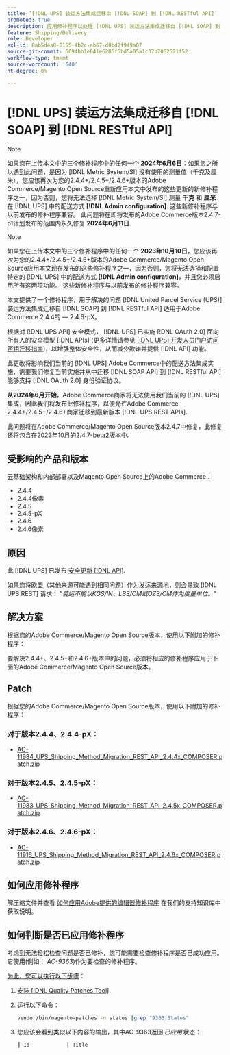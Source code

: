 ```yaml
---
title: ’[!DNL UPS] 装运方法集成迁移自 [!DNL SOAP] 到 [!DNL RESTful API]’
promoted: true
description: 应用修补程序以处理 [!DNL UPS] 装运方法集成迁移自 [!DNL SOAP] 到 [!DNL RESTful API] 适用于Adobe Commerce 2.4.4的 — 2.4.6-pX。
feature: Shipping/Delivery
role: Developer
exl-id: 8ab5d4a8-0155-4b2c-ab67-d0bd2f949a07
source-git-commit: 6694bb1e041e6285f5bd5a05a1c37b7062521f52
workflow-type: tm+mt
source-wordcount: '640'
ht-degree: 0%

---
```


# [!DNL UPS] 装运方法集成迁移自 [!DNL SOAP] 到 [!DNL RESTful API]

>[!NOTE]
>
>如果您在上传本文中的三个修补程序中的任何一个 **2024年6月6日**：如果您之所以遇到此问题，是因为 [!DNL Metric System/SI] 没有使用的测量值（千克及厘米），您应该再次为您的2.4.4+/2.4.5+/2.4.6+版本的Adobe Commerce/Magento Open Source重新应用本文中发布的这些更新的新修补程序之一，因为否则，您将无法选择 [!DNL Metric System/SI] 测量 **千克** 和 **厘米** 在 [!DNL UPS] 中的配送方式 **[!DNL Admin configuration]**. 这些新修补程序与以前发布的修补程序兼容。 此问题将在即将发布的Adobe Commerce版本2.4.7-p1计划发布的范围内永久修复 **2024年6月11日**.

>[!NOTE]
>
>如果您在上传本文中的三个修补程序中的任何一个 **2023年10月10日**，您应该再次为您的2.4.4+/2.4.5+/2.4.6+版本的Adobe Commerce/Magento Open Source应用本文现在发布的这些修补程序之一，因为否则，您将无法选择和配置特定的 [!DNL UPS] 中的配送方式 **[!DNL Admin configuration]**，并且您必须启用所有这两项功能。 这些新修补程序与以前发布的修补程序兼容。

本文提供了一个修补程序，用于解决的问题 [!DNL United Parcel Service (UPS)] 装运方法集成迁移自 [!DNL SOAP] 到 [!DNL RESTful API] 适用于Adobe Commerce 2.4.4的 — 2.4.6-pX。

根据对 [!DNL UPS API] 安全模式， [!DNL UPS] 已实施 [!DNL OAuth 2.0] 面向所有人的安全模型 [!DNL APIs] (更多详情请参见 [[!DNL UPS] 开发人员门户访问密钥迁移指南](https://developer.ups.com/oauth-developer-guide?loc=en_US&amp;sp_rid=NTA5MzQ1OTE2NjEyS0&amp;sp_mid=72989914))，以增强整体安全性，从而减少欺诈并提供 [!DNL API] 功能。

此更改将影响我们当前的 [!DNL UPS] Adobe Commerce中的配送方法集成实施，需要我们修复当前实施并从中迁移 [!DNL SOAP API] 到 [!DNL RESTful API] 能够支持 [!DNL OAuth 2.0] 身份验证协议。

**从2024年6月开始**，Adobe Commerce商家将无法使用我们当前的 [!DNL UPS] 集成，因此我们将发布此修补程序，以便允许Adobe Commerce 2.4.4+/2.4.5+/2.4.6+商家迁移到最新版本 [!DNL UPS REST APIs].

此问题将在Adobe Commerce/Magento Open Source版本2.4.7中修复，此修复还将包含在2023年10月的2.4.7-beta2版本中。

## 受影响的产品和版本

云基础架构和内部部署以及Magento Open Source上的Adobe Commerce：

* 2.4.4
* 2.4.4像素
* 2.4.5
* 2.4.5-pX
* 2.4.6
* 2.4.6像素

## 原因

此 [!DNL UPS] 已发布 [安全更新 [!DNL API]](https://developer.ups.com/oauth-developer-guide?loc=en_US&amp;sp_rid=NTA5MzQ1OTE2NjEyS0&amp;sp_mid=72989914).

如果您将欧盟（其他来源可能遇到相同问题）作为发运来源地，则会导致 [!DNL UPS REST] 请求： ”*装运不能以KGS/IN、LBS/CM或OZS/CM作为度量单位。*&quot;

## 解决方案

根据您的Adobe Commerce/Magento Open Source版本，使用以下附加的修补程序：

要解决2.4.4+、2.4.5+和2.4.6+版本中的问题，必须将相应的修补程序应用于下面的Adobe Commerce/Magento Open Source版本。

## Patch

根据您的Adobe Commerce/Magento Open Source版本，使用以下附加的修补程序：

### 对于版本2.4.4、2.4.4-pX：

* [AC-11984_UPS_Shipping_Method_Migration_REST_API_2.4.4x_COMPOSER.patch.zip](assets/AC-11984_UPS_Shipping_Method_Migration_REST_API_2.4.4x_COMPOSER.patch.zip)

### 对于版本2.4.5、2.4.5-pX：

* [AC-11983_UPS_Shipping_Method_Migration_REST_API_2.4.5x_COMPOSER.patch.zip](assets/AC-11983_UPS_Shipping_Method_Migration_REST_API_2.4.5x_COMPOSER.patch.zip)

### 对于版本2.4.6、2.4.6-pX：

* [AC-11916_UPS_Shipping_Method_Migration_REST_API_2.4.6x_COMPOSER.patch.zip](assets/AC-11916_UPS_Shipping_Method_Migration_REST_API_2.4.6x_COMPOSER.patch.zip)

## 如何应用修补程序

解压缩文件并查看 [如何应用Adobe提供的编辑器修补程序](https://experienceleague.adobe.com/docs/commerce-knowledge-base/kb/how-to/how-to-apply-a-composer-patch-provided-by-magento.html) 在我们的支持知识库中获取说明。

## 如何判断是否已应用修补程序

考虑到无法轻松检查问题是否已修补，您可能需要检查修补程序是否已成功应用。 它使用(例如： *AC-9363*)作为要检查的修补程序。

<u>为此，您可以执行以下步骤</u>：

1. [安装 [!DNL Quality Patches Tool]](https://experienceleague.adobe.com/docs/commerce-operations/tools/quality-patches-tool/usage.html).
1. 运行以下命令：

   ```bash
   vendor/bin/magento-patches -n status |grep "9363|Status"
   ```

1. 您应该会看到类似以下内容的输出，其中AC-9363返回 *已应用* 状态：

   ```bash
   ║ Id            │ Title                                                        │ Category        │ Origin                 │ Status      │ Details                                          ║ ║ N/A           │ ../m2-hotfixes/AC-9363_USPS_Ground_Advantage_shipping_method_COMPOSER_patch.patch      │ Other           │ Local                  │ Applied     │ Patch type: Custom                                
   ```
